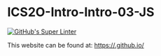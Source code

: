 # ICS2O-Intro-Intro-03-JS
[![GitHub's Super Linter](https://github.com/<OWNER>/<REPOSITORY>/workflows/GitHub's%20Super%20Linter/badge.svg)](https://github.com/<OWNER>/<REPOSITORY>/actions)



This website can be found at: [https://<OWNER>.github.io/<REPOSITORY>](https://<OWNER>.github.io/<REPOSITORY>)
